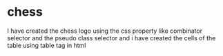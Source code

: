 # chess
I have created  the chess logo using the css property like combinator selector and the pseudo class selector and i  have created the cells of the table using table tag in html
